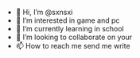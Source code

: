 - 👋 Hi, I’m @sxnsxi
- 👀 I’m interested in game and pc
- 🌱 I’m currently learning in school
- 💞️ I’m looking to collaborate on your 
- 📫 How to reach me send me write

<!---
sxnsxi/sxnsxi is a ✨ special ✨ repository because its `README.md` (this file) appears on your GitHub profile.
You can click the Preview link to take a look at your changes.
--->
